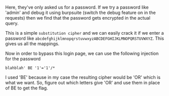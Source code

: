 Here, they've only asked us for a password. If we try a password like 'admin' and debug it using burpsuite (switch the debug feature on in the requests) then we
find that the password gets encrypted in the actual query.

This is a simple `substitution cipher` and we can easily crack it if we enter a password like `abcdefghijklmnopqrstuvwxyzABCDEFGHIJKLMNOPQRSTUVWXYZ`. This gives us all the mappings.

Now in order to bypass this login page, we can use the following injection for the password

    blahblah' BE '1'='1'/*

I used 'BE' because in my case the resulting cipher would be 'OR' which is what we want. So, figure out which letters give 'OR' and use them in place of BE to get the flag.
